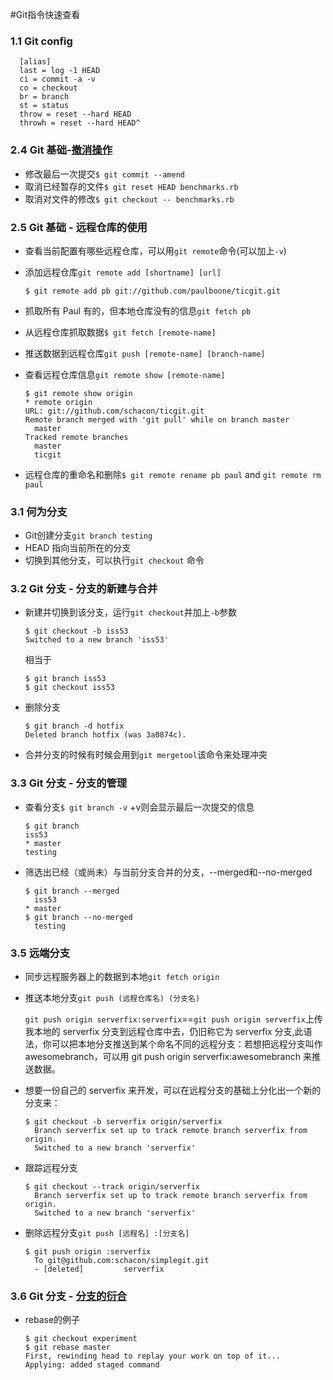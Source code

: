 #Git指令快速查看

### 1.1 Git config

  ```
	[alias]
    last = log -1 HEAD
    ci = commit -a -v
    co = checkout
    br = branch
    st = status
    throw = reset --hard HEAD
  	throwh = reset --hard HEAD^
  ```

### 2.4 Git 基础-[撤消操作](http://git-scm.com/book/zh/Git-%E5%9F%BA%E7%A1%80-%E6%92%A4%E6%B6%88%E6%93%8D%E4%BD%9C)


* 修改最后一次提交```$ git commit --amend```
* 取消已经暂存的文件```$ git reset HEAD benchmarks.rb```
* 取消对文件的修改```$ git checkout -- benchmarks.rb```

### 2.5 Git 基础 - 远程仓库的使用
* 查看当前配置有哪些远程仓库，可以用```git remote```命令(可以加上```-v```)
* 添加远程仓库```git remote add [shortname] [url]```

  ```$ git remote add pb git://github.com/paulboone/ticgit.git```
  
* 抓取所有 Paul 有的，但本地仓库没有的信息```git fetch pb```
* 从远程仓库抓取数据```$ git fetch [remote-name]```
* 推送数据到远程仓库```git push [remote-name] [branch-name]```
* 查看远程仓库信息```git remote show [remote-name]```

  ```
  $ git remote show origin
  * remote origin
  URL: git://github.com/schacon/ticgit.git
  Remote branch merged with 'git pull' while on branch master
    master
  Tracked remote branches
    master
    ticgit
    ```
* 远程仓库的重命名和删除```$ git remote rename pb paul``` and ```git remote rm paul```


### 3.1 何为分支

* Git创建分支```git branch testing```
* HEAD 指向当前所在的分支
* 切换到其他分支，可以执行```git checkout``` 命令

### 3.2 Git 分支 - 分支的新建与合并
* 新建并切换到该分支，运行```git checkout```并加上```-b```参数

	```
	$ git checkout -b iss53
	Switched to a new branch 'iss53'

	```
	
	相当于
	
	```
	$ git branch iss53
	$ git checkout iss53
	```
* 删除分支

	```
    $ git branch -d hotfix
	Deleted branch hotfix (was 3a0874c).
	```
* 合并分支的时候有时候会用到```git mergetool```该命令来处理冲突

### 3.3 Git 分支 - 分支的管理
* 查看分支```$ git branch -v``` +v则会显示最后一次提交的信息

	```
	$ git branch
  	iss53
	* master
  	testing
  	```
* 筛选出已经（或尚未）与当前分支合并的分支，--merged和--no-merged
   
	```
	$ git branch --merged
	  iss53
	* master
	$ git branch --no-merged
	  testing
	```
	
### 3.5 远端分支	

* 同步远程服务器上的数据到本地```git fetch origin```
* 推送本地分支```git push (远程仓库名) (分支名)```

  ```git push origin serverfix:serverfix```==```git push origin serverfix```上传我本地的 serverfix 分支到远程仓库中去，仍旧称它为 serverfix 分支,此语法，你可以把本地分支推送到某个命名不同的远程分支：若想把远程分支叫作 awesomebranch，可以用 git push origin serverfix:awesomebranch 来推送数据。
  
* 想要一份自己的 serverfix 来开发，可以在远程分支的基础上分化出一个新的分支来：
  
	```
	$ git checkout -b serverfix origin/serverfix
	  Branch serverfix set up to track remote branch serverfix from origin.
	  Switched to a new branch 'serverfix'
	```
	
* 跟踪远程分支

	```
	$ git checkout --track origin/serverfix
	  Branch serverfix set up to track remote branch serverfix from origin.
	  Switched to a new branch 'serverfix'
	```	
	
* 删除远程分支```git push [远程名] :[分支名]```

	```
	$ git push origin :serverfix
	  To git@github.com:schacon/simplegit.git
	  - [deleted]         serverfix
 	```

### 3.6 Git 分支 - [分支的衍合](http://git-scm.com/book/zh/Git-%E5%88%86%E6%94%AF-%E5%88%86%E6%94%AF%E7%9A%84%E8%A1%8D%E5%90%88)


* rebase的例子

	```
	$ git checkout experiment
	$ git rebase master
	First, rewinding head to replay your work on top of it...
	Applying: added staged command
	```
	
	

  